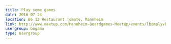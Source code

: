 ```yaml
---
title: Play some games
date: 2016-07-24
location: B6 12 Restaurant Tomate, Mannheim
link: http://www.meetup.com/Mannheim-Boardgames-Meetup/events/lbdmplyvkbgc/
usergroup: bogama
type: usergroup
---
```

